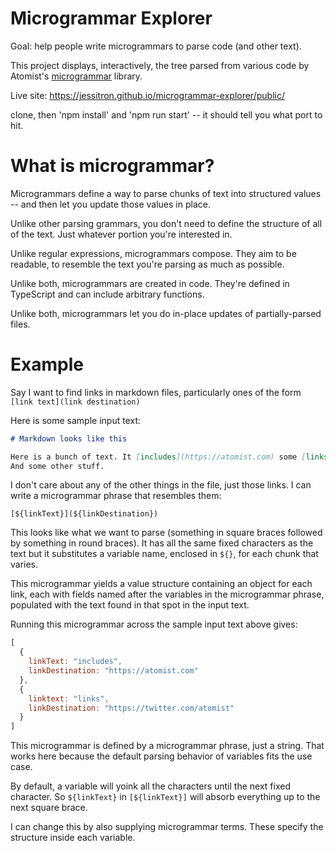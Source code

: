 Microgrammar Explorer
=====================

Goal: help people write microgrammars to parse code (and other text).

This project displays, interactively, the tree parsed from various code by Atomist's [microgrammar](https://github.com/atomist/microgrammar) library.

Live site: https://jessitron.github.io/microgrammar-explorer/public/

clone, then 'npm install' and 'npm run start' -- it should tell you what port to hit.

# What is microgrammar?

Microgrammars define a way to parse chunks of text into structured values -- and then let you update those values in place.

Unlike other parsing grammars, you don't need to define the structure of all of the text. Just whatever portion you're interested in.

Unlike regular expressions, microgrammars compose. They aim to be readable, to resemble the text you're
parsing as much as possible.

Unlike both, microgrammars are created in code. They're defined in TypeScript and can include arbitrary functions.

Unlike both, microgrammars let you do in-place updates of partially-parsed files.

# Example

Say I want to find links in markdown files, particularly ones of the form `[link text](link destination)`

Here is some sample input text:

```markdown
# Markdown looks like this

Here is a bunch of text. It [includes](https://atomist.com) some [links](https://twitter.com/atomist).
And some other stuff.
```

I don't care about any of the other things in the file, just those links. I can write a microgrammar phrase that resembles them:

```
[${linkText}](${linkDestination})
```

This looks like what we want to parse (something in square braces followed by something in round braces). It has
all the same fixed characters as the text but
it substitutes a variable name, enclosed in `${}`, for each chunk that varies.

This microgrammar yields a value structure containing an object for each link, each with fields named after the
variables in the microgrammar phrase, populated with the text found in that spot in the input text.

Running this microgrammar across the sample input text above gives:

```javascript
[
  {
    linkText: "includes",
    linkDestination: "https://atomist.com"
  }, 
  {
    linktext: "links",
    linkDestination: "https://twitter.com/atomist"
  }
]
```

This microgrammar is defined by a microgrammar phrase, just a string. That works here because the default parsing behavior of variables fits
the use case.

By default, a variable will yoink all the characters until the next fixed character. So `${linkText}` in `[${linkText}]` will absorb everything
up to the next square brace.

I can change this by also supplying microgrammar terms. These specify the structure inside each variable.
